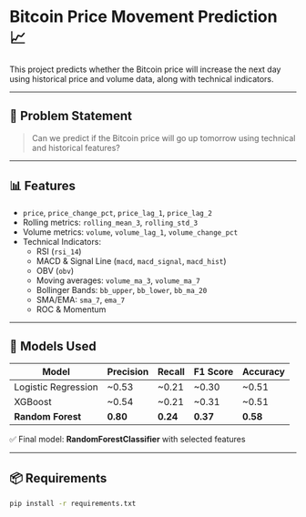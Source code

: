 # Bitcoin Price Movement Prediction 📈

This project predicts whether the Bitcoin price will increase the next day using historical price and volume data, along with technical indicators.

---

## 📌 Problem Statement

> Can we predict if the Bitcoin price will go up tomorrow using technical and historical features?

---

## 📊 Features

- `price`, `price_change_pct`, `price_lag_1`, `price_lag_2`
- Rolling metrics: `rolling_mean_3`, `rolling_std_3`
- Volume metrics: `volume`, `volume_lag_1`, `volume_change_pct`
- Technical Indicators:
  - RSI (`rsi_14`)
  - MACD & Signal Line (`macd`, `macd_signal`, `macd_hist`)
  - OBV (`obv`)
  - Moving averages: `volume_ma_3`, `volume_ma_7`
  - Bollinger Bands: `bb_upper`, `bb_lower`, `bb_ma_20`
  - SMA/EMA: `sma_7`, `ema_7`
  - ROC & Momentum

---

## 🧠 Models Used

| Model               | Precision | Recall | F1 Score | Accuracy |
|--------------------|-----------|--------|----------|----------|
| Logistic Regression| ~0.53     | ~0.21  | ~0.30    | ~0.51    |
| XGBoost            | ~0.54     | ~0.21  | ~0.31    | ~0.51    |
| **Random Forest**  | **0.80**  | **0.24**| **0.37** | **0.58** |

✅ Final model: **RandomForestClassifier** with selected features

---

## 📦 Requirements

```bash
pip install -r requirements.txt
